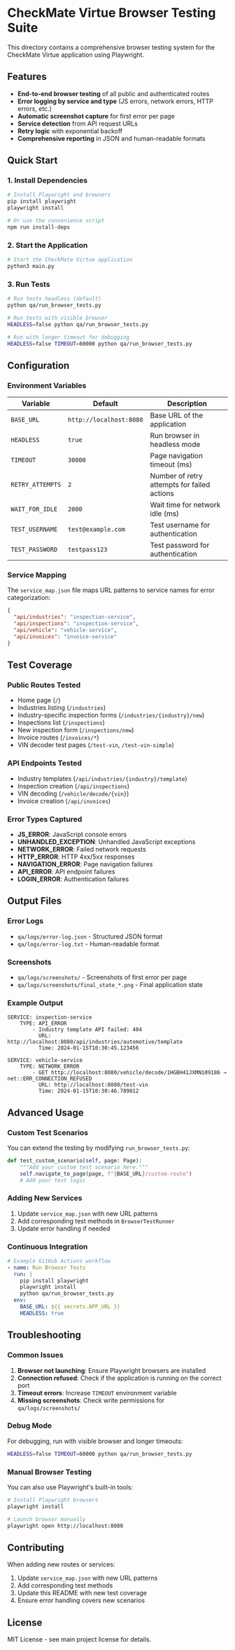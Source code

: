 # CheckMate Virtue Browser Testing Suite

This directory contains a comprehensive browser testing system for the CheckMate Virtue application using Playwright.

## Features

- **End-to-end browser testing** of all public and authenticated routes
- **Error logging by service and type** (JS errors, network errors, HTTP errors, etc.)
- **Automatic screenshot capture** for first error per page
- **Service detection** from API request URLs
- **Retry logic** with exponential backoff
- **Comprehensive reporting** in JSON and human-readable formats

## Quick Start

### 1. Install Dependencies

```bash
# Install Playwright and browsers
pip install playwright
playwright install

# Or use the convenience script
npm run install-deps
```

### 2. Start the Application

```bash
# Start the CheckMate Virtue application
python3 main.py
```

### 3. Run Tests

```bash
# Run tests headless (default)
python qa/run_browser_tests.py

# Run tests with visible browser
HEADLESS=false python qa/run_browser_tests.py

# Run with longer timeout for debugging
HEADLESS=false TIMEOUT=60000 python qa/run_browser_tests.py
```

## Configuration

### Environment Variables

| Variable | Default | Description |
|----------|---------|-------------|
| `BASE_URL` | `http://localhost:8080` | Base URL of the application |
| `HEADLESS` | `true` | Run browser in headless mode |
| `TIMEOUT` | `30000` | Page navigation timeout (ms) |
| `RETRY_ATTEMPTS` | `2` | Number of retry attempts for failed actions |
| `WAIT_FOR_IDLE` | `2000` | Wait time for network idle (ms) |
| `TEST_USERNAME` | `test@example.com` | Test username for authentication |
| `TEST_PASSWORD` | `testpass123` | Test password for authentication |

### Service Mapping

The `service_map.json` file maps URL patterns to service names for error categorization:

```json
{
  "api/industries": "inspection-service",
  "api/inspections": "inspection-service",
  "api/vehicle": "vehicle-service",
  "api/invoices": "invoice-service"
}
```

## Test Coverage

### Public Routes Tested

- Home page (`/`)
- Industries listing (`/industries`)
- Industry-specific inspection forms (`/industries/{industry}/new`)
- Inspections list (`/inspections`)
- New inspection form (`/inspections/new`)
- Invoice routes (`/invoices/*`)
- VIN decoder test pages (`/test-vin`, `/test-vin-simple`)

### API Endpoints Tested

- Industry templates (`/api/industries/{industry}/template`)
- Inspection creation (`/api/inspections`)
- VIN decoding (`/vehicle/decode/{vin}`)
- Invoice creation (`/api/invoices`)

### Error Types Captured

- **JS_ERROR**: JavaScript console errors
- **UNHANDLED_EXCEPTION**: Unhandled JavaScript exceptions
- **NETWORK_ERROR**: Failed network requests
- **HTTP_ERROR**: HTTP 4xx/5xx responses
- **NAVIGATION_ERROR**: Page navigation failures
- **API_ERROR**: API endpoint failures
- **LOGIN_ERROR**: Authentication failures

## Output Files

### Error Logs

- `qa/logs/error-log.json` - Structured JSON format
- `qa/logs/error-log.txt` - Human-readable format

### Screenshots

- `qa/logs/screenshots/` - Screenshots of first error per page
- `qa/logs/screenshots/final_state_*.png` - Final application state

### Example Output

```
SERVICE: inspection-service
    TYPE: API_ERROR
        - Industry template API failed: 404
          URL: http://localhost:8080/api/industries/automotive/template
          Time: 2024-01-15T10:30:45.123456

SERVICE: vehicle-service
    TYPE: NETWORK_ERROR
        - GET http://localhost:8080/vehicle/decode/1HGBH41JXMN109186 → net::ERR_CONNECTION_REFUSED
          URL: http://localhost:8080/test-vin
          Time: 2024-01-15T10:30:46.789012
```

## Advanced Usage

### Custom Test Scenarios

You can extend the testing by modifying `run_browser_tests.py`:

```python
def test_custom_scenario(self, page: Page):
    """Add your custom test scenario here."""
    self.navigate_to_page(page, f"{BASE_URL}/custom-route")
    # Add your test logic
```

### Adding New Services

1. Update `service_map.json` with new URL patterns
2. Add corresponding test methods in `BrowserTestRunner`
3. Update error handling if needed

### Continuous Integration

```yaml
# Example GitHub Actions workflow
- name: Run Browser Tests
  run: |
    pip install playwright
    playwright install
    python qa/run_browser_tests.py
  env:
    BASE_URL: ${{ secrets.APP_URL }}
    HEADLESS: true
```

## Troubleshooting

### Common Issues

1. **Browser not launching**: Ensure Playwright browsers are installed
2. **Connection refused**: Check if the application is running on the correct port
3. **Timeout errors**: Increase `TIMEOUT` environment variable
4. **Missing screenshots**: Check write permissions for `qa/logs/screenshots/`

### Debug Mode

For debugging, run with visible browser and longer timeouts:

```bash
HEADLESS=false TIMEOUT=60000 python qa/run_browser_tests.py
```

### Manual Browser Testing

You can also use Playwright's built-in tools:

```bash
# Install Playwright browsers
playwright install

# Launch browser manually
playwright open http://localhost:8080
```

## Contributing

When adding new routes or services:

1. Update `service_map.json` with new URL patterns
2. Add corresponding test methods
3. Update this README with new test coverage
4. Ensure error handling covers new scenarios

## License

MIT License - see main project license for details.
